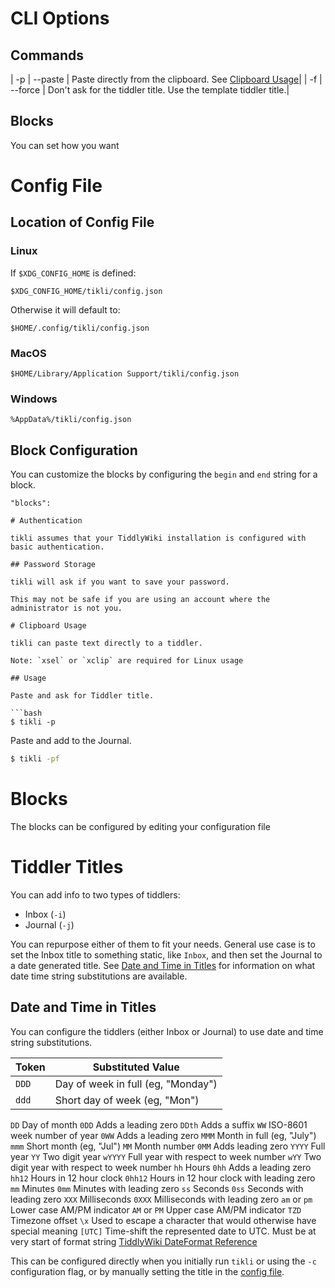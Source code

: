 # CLI Options

## Commands

| -p | --paste | Paste directly from the clipboard. See [Clipboard Usage](#clipboard-usage)|
| -f | --force | Don't ask for the tiddler title. Use the template tiddler title.|

## Blocks

You can set how you want

# Config File

## Location of Config File

### Linux

If `$XDG_CONFIG_HOME` is defined:

```
$XDG_CONFIG_HOME/tikli/config.json
```

Otherwise it will default to:

```
$HOME/.config/tikli/config.json
```

### MacOS

```
$HOME/Library/Application Support/tikli/config.json
```

### Windows

```
%AppData%/tikli/config.json
```

## Block Configuration

You can customize the blocks by configuring the `begin` and `end` string for a block.

````
"blocks":

# Authentication

tikli assumes that your TiddlyWiki installation is configured with basic authentication.

## Password Storage

tikli will ask if you want to save your password.

This may not be safe if you are using an account where the administrator is not you.

# Clipboard Usage

tikli can paste text directly to a tiddler.

Note: `xsel` or `xclip` are required for Linux usage

## Usage

Paste and ask for Tiddler title.

```bash
$ tikli -p
````

Paste and add to the Journal.

```bash
$ tikli -pf
```

# Blocks

The blocks can be configured by editing your configuration file

# Tiddler Titles

You can add info to two types of tiddlers:

-   Inbox (`-i`)
-   Journal (`-j`)

You can repurpose either of them to fit your needs. General use case is to set the Inbox title to something static, like `Inbox`, and then set the Journal to a date generated title. See [Date and Time in Titles](#date-and-time-in-titles) for information on what date time string substitutions are available.

## Date and Time in Titles

You can configure the tiddlers (either Inbox or Journal) to use date and time string substitutions.

| Token | Substituted Value                  |
| ----- | ---------------------------------- |
| `DDD` | Day of week in full (eg, "Monday") |
| `ddd` | Short day of week (eg, "Mon")      |

`DD` Day of month `0DD` Adds a leading zero `DDth` Adds a suffix `WW` ISO\-8601 week number of year `0WW` Adds a leading zero `MMM` Month in full (eg, "July") `mmm` Short month (eg, "Jul") `MM` Month number `0MM` Adds leading zero `YYYY` Full year `YY` Two digit year `wYYYY` Full year with respect to week number `wYY` Two digit year with respect to week number `hh` Hours `0hh` Adds a leading zero `hh12` Hours in 12 hour clock `0hh12` Hours in 12 hour clock with leading zero `mm` Minutes `0mm` Minutes with leading zero `ss` Seconds `0ss` Seconds with leading zero `XXX` Milliseconds `0XXX` Milliseconds with leading zero `am` or `pm` Lower case AM/PM indicator `AM` or `PM` Upper case AM/PM indicator `TZD` Timezone offset `\x` Used to escape a character that would otherwise have special meaning `[UTC]` Time\-shift the represented date to UTC. Must be at very start of format string
[TiddlyWiki DateFormat Reference](https://tiddlywiki.com/static/DateFormat.html)

This can be configured directly when you initially run `tikli` or using the `-c` configuration flag, or by manually setting the title in the [config file](#config-file).
